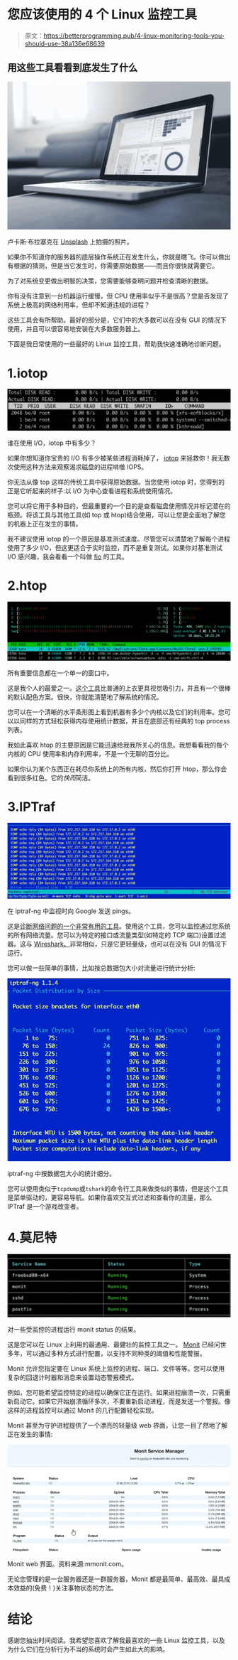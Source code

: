 # 您应该使用的 4 个 Linux 监控工具

> 原文：<https://betterprogramming.pub/4-linux-monitoring-tools-you-should-use-38a136e68639>

## 用这些工具看看到底发生了什么

![](img/19195e3fb994eb1e9dac366dea212180.png)

卢卡斯·布拉塞克在 [Unsplash](https://unsplash.com/s/photos/graph?utm_source=unsplash&utm_medium=referral&utm_content=creditCopyText) 上拍摄的照片。

如果你不知道你的服务器的底层操作系统正在发生什么，你就是瞎飞。你可以做出有根据的猜测，但是当它发生时，你需要原始数据——而且你很快就需要它。

为了对系统变更做出明智的决策，您需要能够查明问题并检查清晰的数据。

你有没有注意到一台机器运行缓慢，但 CPU 使用率似乎不是很高？您是否发现了系统上极高的网络利用率，但却不知道违规的进程？

这些工具会有所帮助。最好的部分是，它们中的大多数可以在没有 GUI 的情况下使用，并且可以很容易地安装在大多数服务器上。

下面是我日常使用的一些最好的 Linux 监控工具，帮助我快速准确地诊断问题。

# 1.iotop

![](img/37926f965229edefc387b0aea41af2ae.png)

谁在使用 I/O，iotop 中有多少？

如果你想知道你宝贵的 I/O 有多少被某些进程消耗掉了， [iotop](https://linux.die.net/man/1/iotop) 来拯救你！我无数次使用这种方法来观察渴求磁盘的进程啃噬 IOPS。

你无法从像 top 这样的传统工具中获得原始数据。当您使用 iotop 时，您得到的正是它听起来的样子:以 I/O 为中心查看进程和系统使用情况。

您可以将它用于多种目的，但最重要的一个目的是查看磁盘使用情况并标记潜在的瓶颈。将该工具与其他工具(如 top 或 htop)结合使用，可以让您更全面地了解您的机器上正在发生的事情。

我不建议使用 iotop 的一个原因是基准测试速度。尽管您可以清楚地了解每个进程使用了多少 I/O，但这更适合于实时监控，而不是重复测试。如果你对基准测试 I/O 感兴趣，我会看看一个叫做 [fio](https://fio.readthedocs.io/en/latest/fio_doc.html) 的工具。

# 2.htop

![](img/b3099c02639094e93bc3ac3d9609617e.png)

所有重要信息都在一个单一的窗口中。

这是我个人的最爱之一。[这个工具](https://hisham.hm/htop/)比普通的上衣更具视觉吸引力，并且有一个很棒的默认配色方案。很快，你就能清楚地了解系统的情况。

您可以在一个清晰的水平条形图上看到机器有多少个内核以及它们的利用率。您可以以同样的方式轻松获得内存使用统计数据，并且在底部还有经典的 top process 列表。

我如此喜欢 htop 的主要原因是它能迅速给我我所关心的信息。我想看看我的每个内核的 CPU 使用率和内存利用率，不是一个无聊的百分比。

如果你认为某个东西正在耗尽你系统上的所有内核，然后你打开 htop，那么你会看到很多红色。它的*快而*简洁。

# 3.IPTraf

![](img/fe061d5d00080f408efe69b8a536129c.png)

在 iptraf-ng 中监视时向 Google 发送 pings。

这是[诊断网络问题的一个非常有用的工具](http://iptraf.seul.org/)。使用这个工具，您可以监控通过您系统的所有网络流量。您可以为特定的接口或流量类型(如特定的 TCP 端口)设置过滤器。这与 [Wireshark、](https://www.wireshark.org/)非常相似，只是它更轻量级，也可以在没有 GUI 的情况下运行。

您可以做一些简单的事情，比如按总数据包大小对流量进行统计分析:

![](img/22eecd4dbbbd3ddfd2ccb2be9aa5b1e1.png)

iptraf-ng 中按数据包大小的统计细分。

您可以使用类似于`tcpdump`或`tshark`的命令行工具来做类似的事情，但是这个工具是菜单驱动的，更容易导航。如果你喜欢交互式过滤和查看你的流量，那么 IPTraf 是一个游戏改变者。

# 4.莫尼特

![](img/8b6a2bf2c525fff67de4e0a518bd0c77.png)

对一些受监控的进程运行 monit status 的结果。

这是您可以在 Linux 上利用的最通用、最健壮的监控工具之一。 [Monit](https://mmonit.com/) 已经问世多年，可以通过多种方式进行配置，以支持不同种类的阈值和性能警报。

Monit 允许您指定要在 Linux 系统上监控的进程、端口、文件等等。您可以使用复杂的回退计时器和消息来设置动态警报模式。

例如，您可能希望监控特定的进程以确保它正在运行。如果进程崩溃一次，只需重新启动它。如果它开始崩溃循环多次，不要重新启动进程，而是发送一个警报。像这样的进程监控可以通过 Monit 的几行配置轻松实现。

Monit 甚至为守护进程提供了一个漂亮的轻量级 web 界面，让您一目了然地了解正在发生的事情:

![](img/947c136cc59e3c827e9fa423027505cb.png)

Monit web 界面。资料来源:mmonit.com。

无论您管理的是一台服务器还是一群服务器，Monit 都是最简单、最高效、最具成本效益的(免费！)关注事物状态的方法。

# 结论

感谢您抽出时间阅读。我希望您喜欢了解我最喜欢的一些 Linux 监控工具，以及为什么它们在分析行为不当的系统时会产生如此大的影响。